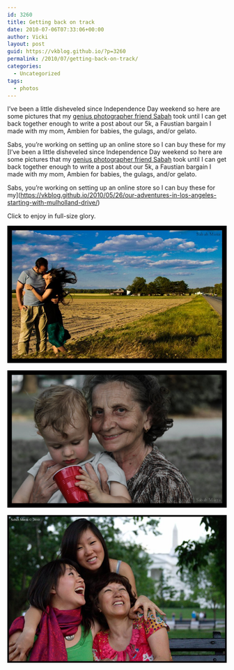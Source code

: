 ```yaml
---
id: 3260
title: Getting back on track
date: 2010-07-06T07:33:06+00:00
author: Vicki
layout: post
guid: https://vkblog.github.io/?p=3260
permalink: /2010/07/getting-back-on-track/
categories:
  - Uncategorized
tags:
  - photos
---
```

I&#8217;ve been a little disheveled since Independence Day weekend so here are some pictures that my [genius photographer friend Sabah](http://www.facebook.com/#!/profile.php?id=33607928&v=wall&ref=ts) took until I can get back together enough to write a post about our 5k, a Faustian bargain I made with my mom, Ambien for babies, the gulags, and/or gelato.

Sabs, you&#8217;re working on setting up an online store so I can buy these for my [I&#8217;ve been a little disheveled since Independence Day weekend so here are some pictures that my [genius photographer friend Sabah](http://www.facebook.com/#!/profile.php?id=33607928&v=wall&ref=ts) took until I can get back together enough to write a post about our 5k, a Faustian bargain I made with my mom, Ambien for babies, the gulags, and/or gelato.

Sabs, you&#8217;re working on setting up an online store so I can buy these for my](https://vkblog.github.io/2010/05/26/our-adventures-in-los-angeles-starting-with-mulholland-drive/) 

Click to enjoy in full-size glory.

<p style="text-align: center;">
  <a href="https://raw.githubusercontent.com/vkblog/vkblog.github.io/master/public/img/2010/07/28715_635615404807_33607928_35745731_2035238_n.jpg"><img class="aligncenter size-full wp-image-3261" title="28715_635615404807_33607928_35745731_2035238_n" src="https://raw.githubusercontent.com/vkblog/vkblog.github.io/master/public/img/2010/07/28715_635615404807_33607928_35745731_2035238_n.jpg" alt="" width="504" height="315" /></a>
</p>

<p style="text-align: center;">
  <a href="https://raw.githubusercontent.com/vkblog/vkblog.github.io/master/public/img/2010/07/grandmama.jpg"><img class="aligncenter size-full wp-image-3262" title="grandmama" src="https://raw.githubusercontent.com/vkblog/vkblog.github.io/master/public/img/2010/07/grandmama.jpg" alt="" width="504" height="315" /></a>
</p>

<p style="text-align: center;">
  <a href="https://raw.githubusercontent.com/vkblog/vkblog.github.io/master/public/img/2010/07/ira.jpg"><img class="aligncenter size-full wp-image-3263" title="ira" src="https://raw.githubusercontent.com/vkblog/vkblog.github.io/master/public/img/2010/07/ira.jpg" alt="" width="504" height="339" /></a>
</p>
